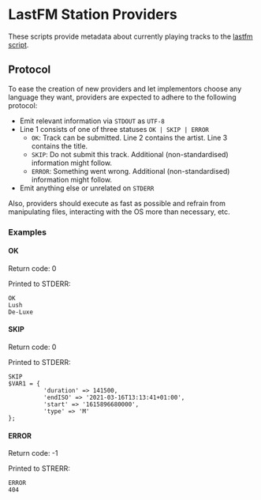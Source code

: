 # LastFM Station Providers

These scripts provide metadata about currently playing tracks to
the [lastfm script][lastfm].

[lastfm]: https://github.com/juni2k/scripts/blob/master/lastfm

## Protocol

To ease the creation of new providers and let implementors choose any
language they want, providers are expected to adhere to the following
protocol:

- Emit relevant information via `STDOUT` as `UTF-8`
- Line 1 consists of one of three statuses `OK | SKIP | ERROR`
  - `OK`: Track can be submitted. Line 2 contains the artist. Line 3
    contains the title.
  - `SKIP`: Do not submit this track. Additional (non-standardised)
    information might follow.
  - `ERROR`: Something went wrong. Additional (non-standardised)
    information might follow.
- Emit anything else or unrelated on `STDERR`

Also, providers should execute as fast as possible and refrain from
manipulating files, interacting with the OS more than necessary, etc.

### Examples

#### OK

Return code: 0

Printed to STDERR:
```
OK
Lush
De-Luxe
```

#### SKIP

Return code: 0

Printed to STDERR:
```
SKIP
$VAR1 = {
          'duration' => 141500,
          'endISO' => '2021-03-16T13:13:41+01:00',
          'start' => '1615896680000',
          'type' => 'M'
};
```

#### ERROR

Return code: -1

Printed to STRERR:
```
ERROR
404
```

